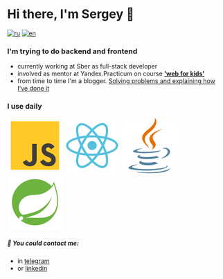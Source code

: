 # Hi there, I'm Sergey 👋

[![ru](https://img.shields.io/badge/lang-ru-blue.svg)](./readme.ru.md)
[![en](https://img.shields.io/badge/lang-en-green.svg)](./readme.md)

### I'm trying to do backend and frontend

- currently working at Sber as full-stack developer
- involved as mentor at Yandex.Practicum on course <b>['web for kids'](https://yandex.ru/project/futurecode)</b>
- from time to time I'm a blogger. [Solving problems and explaining how I've done it](https://www.youtube.com/@hello-zhele)

### I use daily
![JS](./icons/js.svg)
![react](./icons/react.svg)
![java](./icons/java.svg)
![spring](./icons/spring.svg)

##### 💬 You could contact me:
- in [telegram](https://t.me/zheleznikov)
- or [linkedin](https://www.linkedin.com/in/sergey-zheleznikov)





